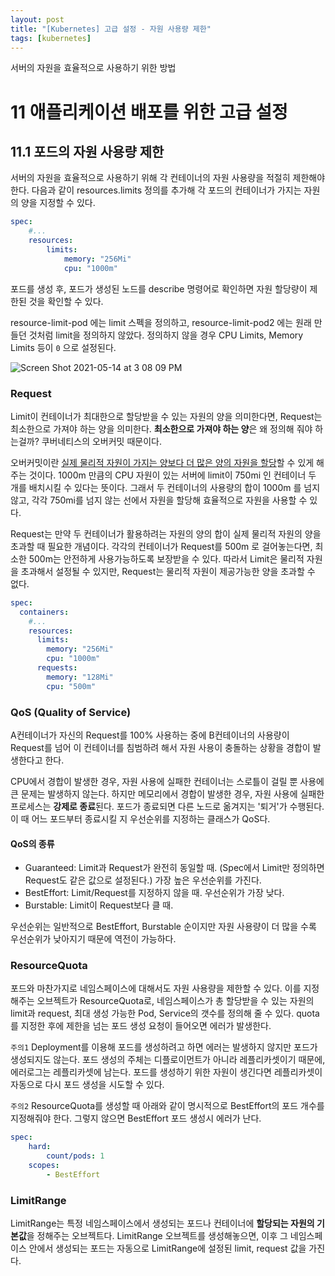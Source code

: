 ```yaml
---
layout: post
title: "[Kubernetes] 고급 설정 - 자원 사용량 제한"
tags: [kubernetes]
---
```


서버의 자원을 효율적으로 사용하기 위한 방법

# 11 애플리케이션 배포를 위한 고급 설정

## 11.1 포드의 자원 사용량 제한

서버의 자원을 효율적으로 사용하기 위해 각 컨테이너의 자원 사용량을 적절히 제한해야 한다. 다음과 같이 resources.limits 정의를 추가해 각 포드의 컨테이너가 가지는 자원의 양을 지정할 수 있다.

```yaml
spec:
	#...
	resources:
		limits:
			memory: "256Mi"
			cpu: "1000m"
```

포드를 생성 후, 포드가 생성된 노드를 describe 명령어로 확인하면 자원 할당량이 제한된 것을 확인할 수 있다.

resource-limit-pod 에는 limit 스펙을 정의하고, resource-limit-pod2 에는 원래 만들던 것처럼 limit을 정의하지 않았다. 정의하지 않을 경우 CPU Limits, Memory Limits 등이 `0` 으로 설정된다.

![Screen Shot 2021-05-14 at 3 08 09 PM](https://user-images.githubusercontent.com/37537216/118369811-d624c300-b5df-11eb-9f16-d69444132f61.png)

### Request

Limit이 컨테이너가 최대한으로 할당받을 수 있는 자원의 양을 의미한다면, Request는 최소한으로 가져야 하는 양을 의미한다. **최소한으로 가져야 하는 양**은 왜 정의해 줘야 하는걸까? 쿠버네티스의 오버커밋 때문이다.

오버커밋이란 <u>실제 물리적 자원이 가지는 양보다 더 많은 양의 자원을 할당</u>할 수 있게 해주는 것이다. 1000m 만큼의 CPU 자원이 있는 서버에 limit이 750mi 인 컨테이너 두 개를 배치시킬 수 있다는 뜻이다. 그래서 두 컨테이너의 사용량의 합이 1000m 를 넘지 않고, 각각 750mi를 넘지 않는 선에서 자원을 할당해 효율적으로 자원을 사용할 수 있다.

Request는 만약 두 컨테이너가 활용하려는 자원의 양의 합이 실제 물리적 자원의 양을 초과할 때 필요한 개념이다. 각각의 컨테이너가 Request를 500m 로 걸어놓는다면, 최소한 500m는 안전하게 사용가능하도록 보장받을 수 있다. 따라서 Limit은 물리적 자원을 초과해서 설정될 수 있지만, Request는 물리적 자원이 제공가능한 양을 초과할 수 없다.

```yaml
spec:
  containers:
    #...
    resources:
      limits:
        memory: "256Mi"
        cpu: "1000m"
      requests:
        memory: "128Mi"
        cpu: "500m"
```

### QoS (Quality of Service)

A컨테이너가 자신의 Request를 100% 사용하는 중에 B컨테이너의 사용량이 Request를 넘어 이 컨테이너를 침범하려 해서 자원 사용이 충돌하는 상황을 경합이 발생한다고 한다.

CPU에서 경합이 발생한 경우, 자원 사용에 실패한 컨테이너는 스로틀이 걸릴 뿐 사용에 큰 문제는 발생하지 않는다. 하지만 메모리에서 경합이 발생한 경우, 자원 사용에 실패한 프로세스는 **강제로 종료**된다. 포드가 종료되면 다른 노드로 옮겨지는 '퇴거'가 수행된다. 이 때 어느 포드부터 종료시킬 지 우선순위를 지정하는 클래스가 QoS다.

#### QoS의 종류

- Guaranteed: Limit과 Request가 완전히 동일할 때. (Spec에서 Limit만 정의하면 Request도 같은 값으로 설정된다.) 가장 높은 우선순위를 가진다.
- BestEffort: Limit/Request를 지정하지 않을 때. 우선순위가 가장 낮다.
- Burstable: Limit이 Request보다 클 때.

우선순위는 일반적으로 BestEffort, Burstable 순이지만 자원 사용량이 더 많을 수록 우선순위가 낮아지기 때문에 역전이 가능하다.

### ResourceQuota

포드와 마찬가지로 네임스페이스에 대해서도 자원 사용량을 제한할 수 있다. 이를 지정해주는 오브젝트가 ResourceQuota로, 네임스페이스가 총 할당받을 수 있는 자원의 limit과 request, 최대 생성 가능한 Pod, Service의 갯수를 정의해 줄 수 있다. quota를 지정한 후에 제한을 넘는 포드 생성 요청이 들어오면 에러가 발생한다.

`주의1` Deployment를 이용해 포드를 생성하려고 하면 에러는 발생하지 않지만 포드가 생성되지도 않는다. 포드 생성의 주체는 디플로이먼트가 아니라 레플리카셋이기 때문에, 에러로그는 레플리카셋에 남는다. 포드를 생성하기 위한 자원이 생긴다면 레플리카셋이 자동으로 다시 포드 생성을 시도할 수 있다.

`주의2` ResourceQuota를 생성할 때 아래와 같이 명시적으로 BestEffort의 포드 개수를 지정해줘야 한다. 그렇지 않으면 BestEffort 포드 생성시 에러가 난다.

```yaml
spec:
	hard:
		count/pods: 1
	scopes:
		- BestEffort
```

### LimitRange

LimitRange는 특정 네임스페이스에서 생성되는 포드나 컨테이너에 **할당되는 자원의 기본값**을 정해주는 오브젝트다. LimitRange 오브젝트를 생성해놓으면, 이후 그 네임스페이스 안에서 생성되는 포드는 자동으로 LimitRange에 설정된 limit, request 값을 가진다.
